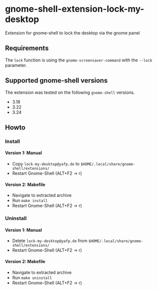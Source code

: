 # gnome-shell-extension-lock-my-desktop
Extension for gnome-shell to lock the desktop via the gnome panel

## Requirements
The `lock` function is using the `gnome-screensaver-command` with the `--lock` parameter.


## Supported gnome-shell versions
The extension was tested on the following `gnome-shell` versions.
- 3.18
- 3.22
- 3.24


## Howto
### Install
#### Version 1: Manual
* Copy `lock-my-desktop@yafp.de` to `$HOME/.local/share/gnome-shell/extensions/`
* Restart Gnome-Shell (ALT+F2 -> r)

#### Version 2: Makefile
* Navigate to extracted archive
* Run `make install`
* Restart Gnome-Shell (ALT+F2 -> r)


### Uninstall
#### Version 1: Manual
* Delete `lock-my-desktop@yafp.de` from `$HOME/.local/share/gnome-shell/extensions/`
* Restart Gnome-Shell (ALT+F2 -> r)

#### Version 2: Makefile
* Navigate to extracted archive
* Run `make uninstall`
* Restart Gnome-Shell (ALT+F2 -> r)
